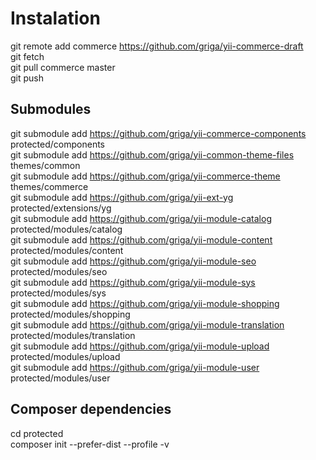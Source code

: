 Instalation
===========
git remote add commerce https://github.com/griga/yii-commerce-draft<br>
git fetch<br>
git pull commerce master<br>
git push<br>

Submodules
----------------
git submodule add https://github.com/griga/yii-commerce-components protected/components<br>
git submodule add https://github.com/griga/yii-common-theme-files themes/common<br>
git submodule add https://github.com/griga/yii-commerce-theme themes/commerce<br>
git submodule add https://github.com/griga/yii-ext-yg protected/extensions/yg<br>
git submodule add https://github.com/griga/yii-module-catalog protected/modules/catalog<br>
git submodule add https://github.com/griga/yii-module-content protected/modules/content<br>
git submodule add https://github.com/griga/yii-module-seo protected/modules/seo<br>
git submodule add https://github.com/griga/yii-module-sys protected/modules/sys<br>
git submodule add https://github.com/griga/yii-module-shopping protected/modules/shopping<br>
git submodule add https://github.com/griga/yii-module-translation protected/modules/translation<br>
git submodule add https://github.com/griga/yii-module-upload protected/modules/upload<br>
git submodule add https://github.com/griga/yii-module-user protected/modules/user<br>


Composer dependencies
-----------------------------------
cd protected<br>
composer init --prefer-dist --profile -v<br>